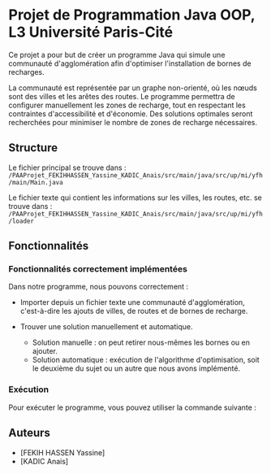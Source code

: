 # Projet de Programmation Java OOP, L3 Université Paris-Cité

Ce projet a pour but de créer un programme Java qui simule une communauté d'agglomération afin d'optimiser l'installation de bornes de recharges.

La communauté est représentée par un graphe non-orienté, où les nœuds sont des villes et les arêtes des routes. Le programme permettra de configurer manuellement les zones de recharge, tout en respectant les contraintes d'accessibilité et d'économie. Des solutions optimales seront recherchées pour minimiser le nombre de zones de recharge nécessaires.

## Structure

Le fichier principal se trouve dans : `/PAAProjet_FEKIHHASSEN_Yassine_KADIC_Anais/src/main/java/src/up/mi/yfh/main/Main.java`

Le fichier texte qui contient les informations sur les villes, les routes, etc. se trouve dans : `/PAAProjet_FEKIHHASSEN_Yassine_KADIC_Anais/src/main/java/src/up/mi/yfh/loader`

## Fonctionnalités

### Fonctionnalités correctement implémentées

Dans notre programme, nous pouvons correctement :

- Importer depuis un fichier texte une communauté d'agglomération, c'est-à-dire les ajouts de villes, de routes et de bornes de recharge.
- Trouver une solution manuellement et automatique.

  - Solution manuelle : on peut retirer nous-mêmes les bornes ou en ajouter.
  - Solution automatique : exécution de l'algorithme d'optimisation, soit le deuxième du sujet ou un autre que nous avons implémenté.

### Exécution

Pour exécuter le programme, vous pouvez utiliser la commande suivante :


## Auteurs

- [FEKIH HASSEN Yassine]
- [KADIC Anais]

